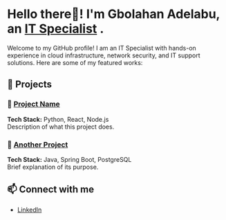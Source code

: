 # Hello there👋! I'm Gbolahan Adelabu, an [IT Specialist](https://www.linkedin.com/in/your-linkedin-profile) .
Welcome to my GitHub profile! I am an IT Specialist with hands-on experience in cloud infrastructure, network security, and IT support solutions. Here are some of my featured works:

## 🚀 Projects
### 🔹 [Project Name](https://github.com/Gbolahan12/your-project)
**Tech Stack:** Python, React, Node.js  
Description of what this project does.

### 🔹 [Another Project](https://github.com/Gbolahan12/another-project)
**Tech Stack:** Java, Spring Boot, PostgreSQL  
Brief explanation of its purpose.

## 📫 Connect with me
- [LinkedIn](https://www.linkedin.com/in/gbolahan-adelabu/)

<!--
**Gbolahan12/Gbolahan12** is a ✨ _special_ ✨ repository because its `README.md` (this file) appears on your GitHub profile.

Here are some ideas to get you started:

- 🔭 I’m currently working on ...
- 🌱 I’m currently learning ...
- 👯 I’m looking to collaborate on ...
- 🤔 I’m looking for help with ...
- 💬 Ask me about ...
- 📫 How to reach me: ...
- 😄 Pronouns: ...
- ⚡ Fun fact: ...
-->
